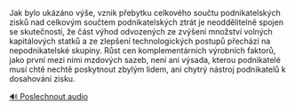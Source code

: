 
Jak bylo ukázáno výše, vznik přebytku celkového součtu podnikatelských zisků nad celkovým součtem podnikatelských ztrát je neoddělitelně spojen se skutečností, že část výhod odvozených ze zvýšení množství volných kapitálových statků a ze zlepšení technologických postupů přechází na nepodnikatelské skupiny. Růst cen komplementárních výrobních faktorů, jako první mezi nimi mzdových sazeb, není ani výsada, kterou podnikatelé musí chtě nechtě poskytnout zbylým lidem, ani chytrý nástroj podnikatelů k dosahování zisku.

[🔊 Poslechnout audio](/data/7-paragraphs/audio/chapter_60/para_001-Jak-bylo-ukzno-ve-vznik-pebytku-celkovho-so.mp3)

